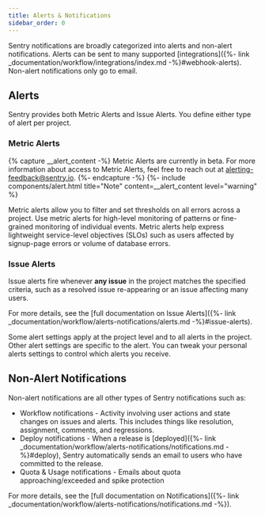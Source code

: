 ```yaml
---
title: Alerts & Notifications
sidebar_order: 0
---
```


Sentry notifications are broadly categorized into alerts and non-alert notifications. Alerts can be sent to many supported [integrations]({%- link _documentation/workflow/integrations/index.md -%}#webhook-alerts). Non-alert notifications only go to email.

## Alerts

Sentry provides both Metric Alerts and Issue Alerts. You define either type of alert per project.

### Metric Alerts

{% capture __alert_content -%}
Metric Alerts are currently in beta. For more information about access to Metric Alerts, feel free to reach out at alerting-feedback@sentry.io.
{%- endcapture -%}
{%- include components/alert.html
    title="Note"
    content=__alert_content
    level="warning"
%}

Metric alerts allow you to filter and set thresholds on all errors across a project. Use metric alerts for high-level monitoring of patterns or fine-grained monitoring of individual events. Metric alerts help express lightweight service-level objectives (SLOs) such as users affected by signup-page errors or volume of database errors.

### Issue Alerts

Issue alerts fire whenever **any issue** in the project matches the specified criteria, such as a resolved issue re-appearing or an issue affecting many users.

For more details, see the [full documentation on Issue Alerts]({%- link _documentation/workflow/alerts-notifications/alerts.md -%}#issue-alerts).

Some alert settings apply at the project level and to all alerts in the project. Other alert settings are specific to the alert. You can tweak your personal alerts settings to control which alerts you receive.

## Non-Alert Notifications

Non-alert notifications are all other types of Sentry notifications such as:

- Workflow notifications - Activity involving user actions and state changes on issues and alerts. This includes things like resolution, assignment, comments, and regressions.
- Deploy notifications - When a release is [deployed]({%- link _documentation/workflow/alerts-notifications/notifications.md -%}#deploy), Sentry automatically sends an email to users who have committed to the release.
- Quota & Usage notifications -  Emails about quota approaching/exceeded and spike protection

For more details, see the [full documentation on Notifications]({%- link _documentation/workflow/alerts-notifications/notifications.md -%}).
